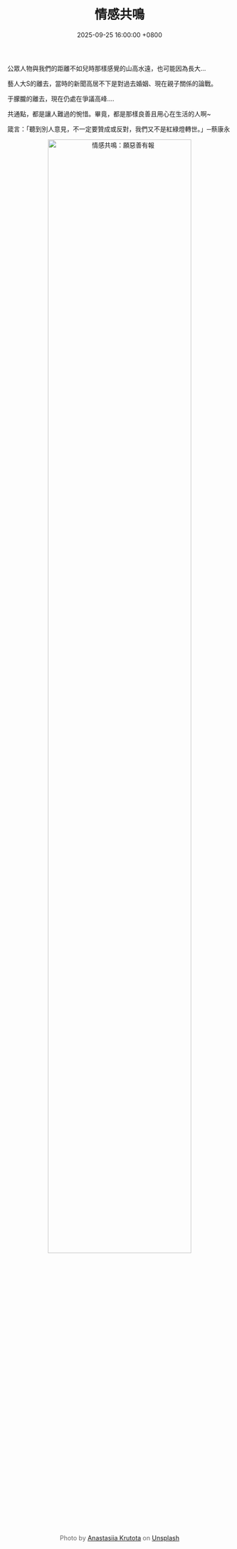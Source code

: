 ﻿---
title: 情感共鳴
date: 2025-09-25 16:00:00 +0800
categories: [生活]
tags: [傷感、憤怒、惋惜]
---
公眾人物與我們的距離不如兒時那樣感覺的山高水遠，也可能因為長大...

藝人大S的離去，當時的新聞高居不下是對過去婚姻、現在親子關係的論戰。

于朦朧的離去，現在仍處在爭議高峰....

共通點，都是讓人難過的惋惜。畢竟，都是那樣良善且用心在生活的人啊~

箴言：「聽到別人意見，不一定要贊成或反對，我們又不是紅綠燈轉世。」─蔡康永

<div style="text-align: center;">
  <img src="/assets/img/posts/20250925.jpg" alt="情感共鳴：願惡善有報" style="width: 80%; height: auto; display: block; margin: auto;" />
  <p style="font-size: 14px; color: #666; margin-top: 6px;">
      Photo by <a href="https://unsplash.com/@krutota?utm_content=creditCopyText&utm_medium=referral&utm_source=unsplash">Anastasiia Krutota</a> on <a href="https://unsplash.com/photos/brown-bear-plush-toy-on-brown-textile-VvM8h5TnWUg?utm_content=creditCopyText&utm_medium=referral&utm_source=unsplash">Unsplash</a>
      </p>
</div>

